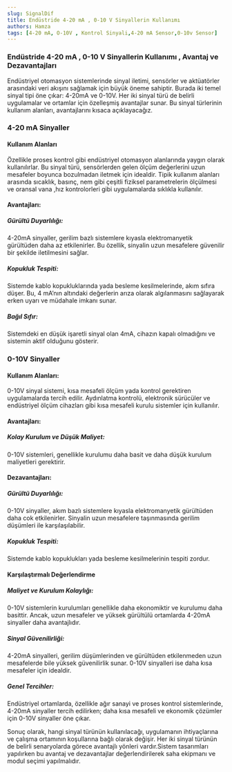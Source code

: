 ```yaml
---
slug: SignalDif
title: Endüstride 4-20 mA , 0-10 V Sinyallerin Kullanımı
authors: Hamza
tags: [4-20 mA, O-10V , Kontrol Sinyali,4-20 mA Sensor,0-10v Sensor]
---
```



### Endüstride 4-20 mA , 0-10 V Sinyallerin Kullanımı  , Avantaj ve Dezavantajları
Endüstriyel otomasyon sistemlerinde sinyal iletimi, sensörler ve aktüatörler arasındaki veri akışını sağlamak için büyük öneme sahiptir. 
Burada  iki temel sinyal tipi öne çıkar: 4-20mA ve 0-10V. Her iki sinyal türü de belirli uygulamalar ve ortamlar için özelleşmiş avantajlar sunar. Bu sinyal türlerinin kullanım alanları, avantajlarını kısaca açıklayacağız.


### 4-20 mA Sinyaller
#### Kullanım Alanları
 Özellikle proses kontrol gibi endüstriyel otomasyon alanlarında yaygın olarak kullanılırlar. Bu sinyal türü, sensörlerden gelen ölçüm değerlerini uzun mesafeler boyunca bozulmadan iletmek için idealdir. Tipik kullanım alanları arasında sıcaklık, basınç, nem gibi çeşitli fiziksel parametrelerin ölçülmesi ve oransal vana ,hız kontrolorleri gibi uygulamalarda sıklıkla kullanılır.




####  Avantajları:
 
##### Gürültü Duyarlılığı: 
4-20mA sinyaller, gerilim bazlı sistemlere kıyasla elektromanyetik gürültüden daha az etkilenirler. Bu özellik, sinyalin uzun mesafelere güvenilir bir şekilde iletilmesini sağlar.

##### Kopukluk Tespiti: 
Sistemde kablo kopukluklarında yada besleme kesilmelerinde, akım sıfıra düşer. Bu, 4 mA’nın altındaki değerlerin arıza olarak algılanmasını sağlayarak erken uyarı ve müdahale imkanı sunar.
##### Bağıl Sıfır:
Sistemdeki en düşük işaretli sinyal olan 4mA, cihazın kapalı olmadığını ve sistemin aktif olduğunu gösterir.

 




### 0-10V Sinyaller
#### Kullanım Alanları:
 0-10V sinyal sistemi, kısa mesafeli ölçüm yada kontrol gerektiren uygulamalarda tercih edilir. Aydınlatma kontrolü, elektronik sürücüler ve endüstriyel ölçüm cihazları gibi kısa mesafeli kurulu sistemler için kullanılır.
#### Avantajları:
##### Kolay Kurulum ve Düşük Maliyet: 
0-10V sistemleri, genellikle kurulumu daha basit ve daha düşük kurulum maliyetleri gerektirir.

#### Dezavantajları:
##### Gürültü Duyarlılığı:
 0-10V sinyaller, akım bazlı sistemlere kıyasla elektromanyetik gürültüden daha cok etkilenirler. Sinyalin uzun mesafelere taşınmasında gerilim düşümleri ile karşılaşılabilir.

##### Kopukluk Tespiti: 
Sistemde kablo kopuklukları  yada besleme kesilmelerinin tespiti zordur.
 

#### Karşılaştırmalı Değerlendirme
##### Maliyet ve Kurulum Kolaylığı: 
0-10V sistemlerin kurulumları genellikle daha ekonomiktir ve kurulumu daha basittir. Ancak, uzun mesafeler ve yüksek gürültülü ortamlarda 4-20mA sinyaller daha avantajlıdır.
##### Sinyal Güvenilirliği: 
4-20mA sinyalleri, gerilim düşümlerinden ve gürültüden etkilenmeden uzun mesafelerde bile yüksek güvenilirlik sunar. 0-10V sinyalleri ise daha kısa mesafeler için idealdir.
##### Genel Tercihler: 
Endüstriyel ortamlarda, özellikle ağır sanayi ve proses kontrol sistemlerinde, 4-20mA sinyaller tercih edilirken; daha kısa mesafeli ve ekonomik çözümler için  0-10V sinyaller öne çıkar.

Sonuç olarak, hangi sinyal türünün kullanılacağı, uygulamanın ihtiyaçlarına ve çalışma ortamının koşullarına bağlı olarak değişir. Her iki sinyal türünün de belirli senaryolarda görece avantajlı yönleri vardır.Sistem tasarımları yapılırken bu avantaj ve dezavantajlar değerlendirilerek saha ekipmanı ve modul seçimi yapılmalıdır.




 
